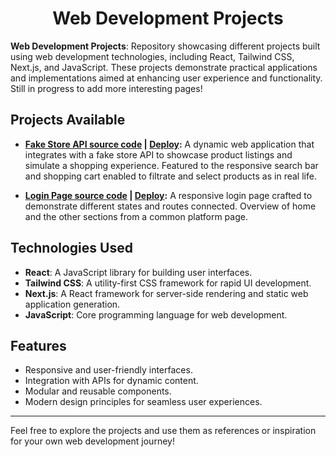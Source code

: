 <div align="center">

# **Web Development Projects**

</div>

**Web Development Projects**: Repository showcasing different projects built using web development technologies, including React, Tailwind CSS, Next.js, and JavaScript. These projects demonstrate practical applications and implementations aimed at enhancing user experience and functionality. Still in progress to add more interesting pages!

## Projects Available

- **[Fake Store API source code](https://github.com/Cristopher2874/Weekly-web/tree/main/API-fake-store) | [Deploy](https://api-store-test.netlify.app/):** A dynamic web application that integrates with a fake store API to showcase product listings and simulate a shopping experience. Featured to the responsive search bar and shopping cart enabled to filtrate and select products as in real life.

- **[Login Page source code](https://github.com/Cristopher2874/Weekly-web/tree/main/LogInPage) | [Deploy](https://api-store-test.netlify.app/](https://example-login-page.netlify.app/)):** A responsive login page crafted to demonstrate different states and routes connected. Overview of home and the other sections from a common platform page.

## Technologies Used

- **React**: A JavaScript library for building user interfaces.
- **Tailwind CSS**: A utility-first CSS framework for rapid UI development.
- **Next.js**: A React framework for server-side rendering and static web application generation.
- **JavaScript**: Core programming language for web development.

## Features

- Responsive and user-friendly interfaces.
- Integration with APIs for dynamic content.
- Modular and reusable components.
- Modern design principles for seamless user experiences.

---

Feel free to explore the projects and use them as references or inspiration for your own web development journey!

